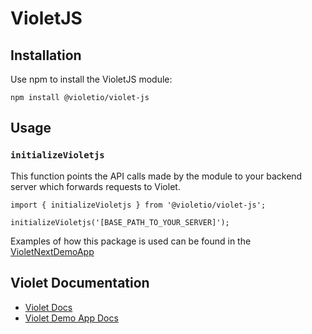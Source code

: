 # VioletJS

## Installation

Use npm to install the VioletJS module:
```
npm install @violetio/violet-js
```
## Usage
### `initializeVioletjs`

This function points the API calls made by the module to your backend server which forwards requests to Violet.
```
import { initializeVioletjs } from '@violetio/violet-js';

initializeVioletjs('[BASE_PATH_TO_YOUR_SERVER]');
```

Examples of how this package is used can be found in the [VioletNextDemoApp](https://github.com/violetio/VioletNextDemoApp)

## Violet Documentation
- [Violet Docs](https://docs.violet.io/)
- [Violet Demo App Docs](https://docs.violet.io/violet-sample-app-the-ultra-store)